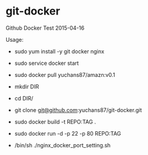 # git-docker
Github Docker Test 2015-04-16

Usage:
* sudo yum install -y git docker nginx
* sudo service docker start
* sudo docker pull yuchans87/amazn:v0.1
* mkdir DIR
* cd DIR/
* git clone git@github.com:yuchans87/git-docker.git

* sudo docker build -t REPO:TAG .
* sudo docker run -d -p 22 -p 80 REPO:TAG

* /bin/sh ./nginx_docker_port_setting.sh
